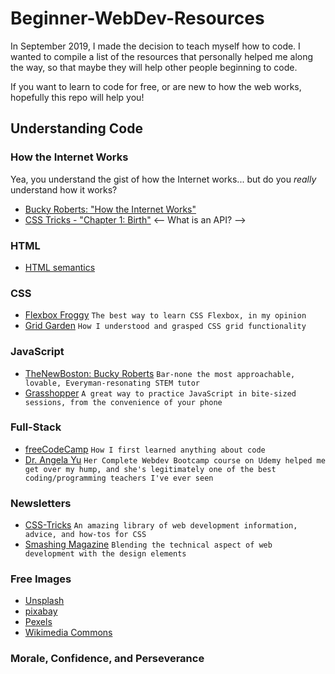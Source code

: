 # Beginner-WebDev-Resources
In September 2019, I made the decision to teach myself how to code. I wanted to compile a list of the resources that personally helped me along the way, so that maybe they will help other people beginning to code.

If you want to learn to code for free, or are new to how the web works, hopefully this repo will help you!

## Understanding Code

### How the Internet Works
Yea, you understand the gist of how the Internet works... but do you *really* understand how it works?
- [Bucky Roberts: "How the Internet Works"](https://www.youtube.com/watch?v=3q4xQss3fRY)
- [CSS Tricks - "Chapter 1: Birth"](https://css-tricks.com/chapter-1-birth/)
<-- What is an API? -->

### HTML
- [HTML semantics]()

### CSS
- [Flexbox Froggy](https://flexboxfroggy.com/) `The best way to learn CSS Flexbox, in my opinion`
- [Grid Garden](https://codepip.com/games/grid-garden/) `How I understood and grasped CSS grid functionality`

### JavaScript
- [TheNewBoston: Bucky Roberts](https://www.youtube.com/watch?v=yQaAGmHNn9s&list=PLXVO02Mvh8FgfH_uX9SnEMUK5xQADKOCp) `Bar-none the most approachable, lovable, Everyman-resonating STEM tutor`
- [Grasshopper](https://grasshopper.app/) `A great way to practice JavaScript in bite-sized sessions, from the convenience of your phone`

### Full-Stack
- [freeCodeCamp](https://www.freecodecamp.org/) `How I first learned anything about code`
- [Dr. Angela Yu](https://www.udemy.com/user/4b4368a3-b5c8-4529-aa65-2056ec31f37e/) `Her Complete Webdev Bootcamp course on Udemy helped me get over my hump, and she's legitimately one of the best coding/programming teachers I've ever seen`

### Newsletters
- [CSS-Tricks](https://css-tricks.com/) `An amazing library of web development information, advice, and how-tos for CSS`
- [Smashing Magazine](https://www.smashingmagazine.com/) `Blending the technical aspect of web development with the design elements`

### Free Images
- [Unsplash](https://unsplash.com/)
- [pixabay](https://pixabay.com/)
- [Pexels](https://www.pexels.com/)
- [Wikimedia Commons](https://commons.wikimedia.org/wiki/Main_Page)

### Morale, Confidence, and Perseverance


